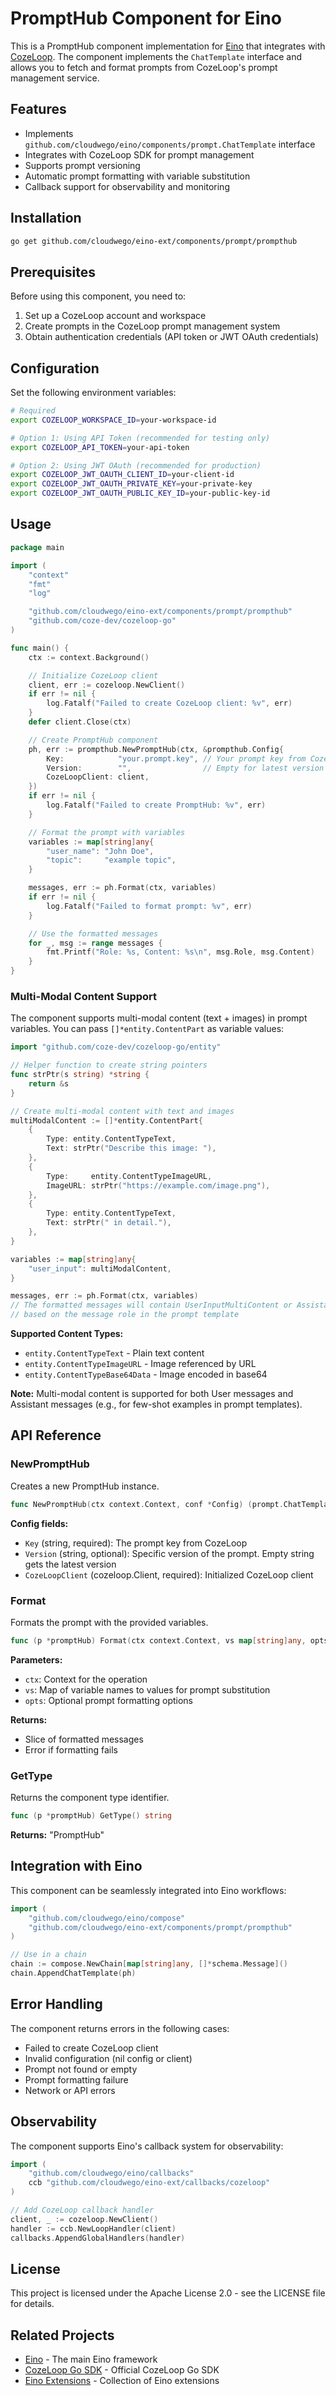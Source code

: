 # PromptHub Component for Eino

This is a PromptHub component implementation for [Eino](https://github.com/cloudwego/eino) that integrates with [CozeLoop](https://github.com/coze-dev/cozeloop-go). The component implements the `ChatTemplate` interface and allows you to fetch and format prompts from CozeLoop's prompt management service.

## Features

- Implements `github.com/cloudwego/eino/components/prompt.ChatTemplate` interface
- Integrates with CozeLoop SDK for prompt management
- Supports prompt versioning
- Automatic prompt formatting with variable substitution
- Callback support for observability and monitoring

## Installation

```bash
go get github.com/cloudwego/eino-ext/components/prompt/prompthub
```

## Prerequisites

Before using this component, you need to:

1. Set up a CozeLoop account and workspace
2. Create prompts in the CozeLoop prompt management system
3. Obtain authentication credentials (API token or JWT OAuth credentials)

## Configuration

Set the following environment variables:

```bash
# Required
export COZELOOP_WORKSPACE_ID=your-workspace-id

# Option 1: Using API Token (recommended for testing only)
export COZELOOP_API_TOKEN=your-api-token

# Option 2: Using JWT OAuth (recommended for production)
export COZELOOP_JWT_OAUTH_CLIENT_ID=your-client-id
export COZELOOP_JWT_OAUTH_PRIVATE_KEY=your-private-key
export COZELOOP_JWT_OAUTH_PUBLIC_KEY_ID=your-public-key-id
```

## Usage

```go
package main

import (
	"context"
	"fmt"
	"log"

	"github.com/cloudwego/eino-ext/components/prompt/prompthub"
	"github.com/coze-dev/cozeloop-go"
)

func main() {
	ctx := context.Background()

	// Initialize CozeLoop client
	client, err := cozeloop.NewClient()
	if err != nil {
		log.Fatalf("Failed to create CozeLoop client: %v", err)
	}
	defer client.Close(ctx)

	// Create PromptHub component
	ph, err := prompthub.NewPromptHub(ctx, &prompthub.Config{
		Key:            "your.prompt.key", // Your prompt key from CozeLoop
		Version:        "",                // Empty for latest version
		CozeLoopClient: client,
	})
	if err != nil {
		log.Fatalf("Failed to create PromptHub: %v", err)
	}

	// Format the prompt with variables
	variables := map[string]any{
		"user_name": "John Doe",
		"topic":     "example topic",
	}

	messages, err := ph.Format(ctx, variables)
	if err != nil {
		log.Fatalf("Failed to format prompt: %v", err)
	}

	// Use the formatted messages
	for _, msg := range messages {
		fmt.Printf("Role: %s, Content: %s\n", msg.Role, msg.Content)
	}
}
```

### Multi-Modal Content Support

The component supports multi-modal content (text + images) in prompt variables. You can pass `[]*entity.ContentPart` as variable values:

```go
import "github.com/coze-dev/cozeloop-go/entity"

// Helper function to create string pointers
func strPtr(s string) *string {
	return &s
}

// Create multi-modal content with text and images
multiModalContent := []*entity.ContentPart{
	{
		Type: entity.ContentTypeText,
		Text: strPtr("Describe this image: "),
	},
	{
		Type:     entity.ContentTypeImageURL,
		ImageURL: strPtr("https://example.com/image.png"),
	},
	{
		Type: entity.ContentTypeText,
		Text: strPtr(" in detail."),
	},
}

variables := map[string]any{
	"user_input": multiModalContent,
}

messages, err := ph.Format(ctx, variables)
// The formatted messages will contain UserInputMultiContent or AssistantGenMultiContent
// based on the message role in the prompt template
```

**Supported Content Types:**
- `entity.ContentTypeText` - Plain text content
- `entity.ContentTypeImageURL` - Image referenced by URL
- `entity.ContentTypeBase64Data` - Image encoded in base64

**Note:** Multi-modal content is supported for both User messages and Assistant messages (e.g., for few-shot examples in prompt templates).

## API Reference

### NewPromptHub

Creates a new PromptHub instance.

```go
func NewPromptHub(ctx context.Context, conf *Config) (prompt.ChatTemplate, error)
```

**Config fields:**
- `Key` (string, required): The prompt key from CozeLoop
- `Version` (string, optional): Specific version of the prompt. Empty string gets the latest version
- `CozeLoopClient` (cozeloop.Client, required): Initialized CozeLoop client

### Format

Formats the prompt with the provided variables.

```go
func (p *promptHub) Format(ctx context.Context, vs map[string]any, opts ...prompt.Option) ([]*schema.Message, error)
```

**Parameters:**
- `ctx`: Context for the operation
- `vs`: Map of variable names to values for prompt substitution
- `opts`: Optional prompt formatting options

**Returns:**
- Slice of formatted messages
- Error if formatting fails

### GetType

Returns the component type identifier.

```go
func (p *promptHub) GetType() string
```

**Returns:** "PromptHub"

## Integration with Eino

This component can be seamlessly integrated into Eino workflows:

```go
import (
	"github.com/cloudwego/eino/compose"
	"github.com/cloudwego/eino-ext/components/prompt/prompthub"
)

// Use in a chain
chain := compose.NewChain[map[string]any, []*schema.Message]()
chain.AppendChatTemplate(ph)
```

## Error Handling

The component returns errors in the following cases:
- Failed to create CozeLoop client
- Invalid configuration (nil config or client)
- Prompt not found or empty
- Prompt formatting failure
- Network or API errors

## Observability

The component supports Eino's callback system for observability:

```go
import (
	"github.com/cloudwego/eino/callbacks"
	ccb "github.com/cloudwego/eino-ext/callbacks/cozeloop"
)

// Add CozeLoop callback handler
client, _ := cozeloop.NewClient()
handler := ccb.NewLoopHandler(client)
callbacks.AppendGlobalHandlers(handler)
```

## License

This project is licensed under the Apache License 2.0 - see the LICENSE file for details.

## Related Projects

- [Eino](https://github.com/cloudwego/eino) - The main Eino framework
- [CozeLoop Go SDK](https://github.com/coze-dev/cozeloop-go) - Official CozeLoop Go SDK
- [Eino Extensions](https://github.com/cloudwego/eino-ext) - Collection of Eino extensions
